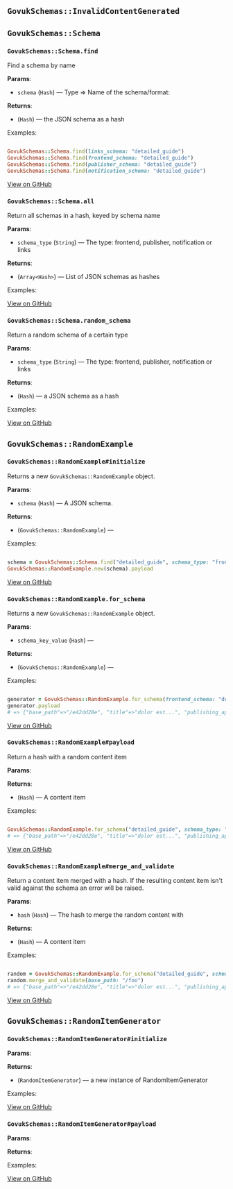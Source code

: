 
## `GovukSchemas::InvalidContentGenerated`



## `GovukSchemas::Schema`



### `GovukSchemas::Schema.find`

Find a schema by name

**Params**:

- `schema` (`Hash`) — Type => Name of the schema/format:


**Returns**:

- (`Hash`) — the JSON schema as a hash


Examples:

```ruby

GovukSchemas::Schema.find(links_schema: "detailed_guide")
GovukSchemas::Schema.find(frontend_schema: "detailed_guide")
GovukSchemas::Schema.find(publisher_schema: "detailed_guide")
GovukSchemas::Schema.find(notification_schema: "detailed_guide")
```


[View on GitHub](https://github.com/alphagov/govuk_schemas_gem/blob/master/lib/govuk_schemas/schema.rb#L13)



### `GovukSchemas::Schema.all`

Return all schemas in a hash, keyed by schema name

**Params**:

- `schema_type` (`String`) — The type: frontend, publisher, notification or links


**Returns**:

- (`Array<Hash>`) — List of JSON schemas as hashes


Examples:


[View on GitHub](https://github.com/alphagov/govuk_schemas_gem/blob/master/lib/govuk_schemas/schema.rb#L22)



### `GovukSchemas::Schema.random_schema`

Return a random schema of a certain type

**Params**:

- `schema_type` (`String`) — The type: frontend, publisher, notification or links


**Returns**:

- (`Hash`) — a JSON schema as a hash


Examples:


[View on GitHub](https://github.com/alphagov/govuk_schemas_gem/blob/master/lib/govuk_schemas/schema.rb#L34)




## `GovukSchemas::RandomExample`



### `GovukSchemas::RandomExample#initialize`

Returns a new `GovukSchemas::RandomExample` object.

**Params**:

- `schema` (`Hash`) — A JSON schema.


**Returns**:

- (`GovukSchemas::RandomExample`) — 


Examples:

```ruby

schema = GovukSchemas::Schema.find("detailed_guide", schema_type: "frontend")
GovukSchemas::RandomExample.new(schema).payload
```


[View on GitHub](https://github.com/alphagov/govuk_schemas_gem/blob/master/lib/govuk_schemas/random_example.rb#L17)



### `GovukSchemas::RandomExample.for_schema`

Returns a new `GovukSchemas::RandomExample` object.

**Params**:

- `schema_key_value` (`Hash`) — 


**Returns**:

- (`GovukSchemas::RandomExample`) — 


Examples:

```ruby

generator = GovukSchemas::RandomExample.for_schema(frontend_schema: "detailed_guide")
generator.payload
# => {"base_path"=>"/e42dd28e", "title"=>"dolor est...", "publishing_app"=>"elit"...}
```


[View on GitHub](https://github.com/alphagov/govuk_schemas_gem/blob/master/lib/govuk_schemas/random_example.rb#L32)



### `GovukSchemas::RandomExample#payload`

Return a hash with a random content item

**Params**:


**Returns**:

- (`Hash`) — A content item


Examples:

```ruby

GovukSchemas::RandomExample.for_schema("detailed_guide", schema_type: "frontend").payload
# => {"base_path"=>"/e42dd28e", "title"=>"dolor est...", "publishing_app"=>"elit"...}
```


[View on GitHub](https://github.com/alphagov/govuk_schemas_gem/blob/master/lib/govuk_schemas/random_example.rb#L45)



### `GovukSchemas::RandomExample#merge_and_validate`

Return a content item merged with a hash. If the resulting content item
isn't valid against the schema an error will be raised.

**Params**:

- `hash` (`Hash`) — The hash to merge the random content with


**Returns**:

- (`Hash`) — A content item


Examples:

```ruby

random = GovukSchemas::RandomExample.for_schema("detailed_guide", schema_type: "frontend")
random.merge_and_validate(base_path: "/foo")
# => {"base_path"=>"/e42dd28e", "title"=>"dolor est...", "publishing_app"=>"elit"...}
```


[View on GitHub](https://github.com/alphagov/govuk_schemas_gem/blob/master/lib/govuk_schemas/random_example.rb#L68)






## `GovukSchemas::RandomItemGenerator`



### `GovukSchemas::RandomItemGenerator#initialize`



**Params**:


**Returns**:

- (`RandomItemGenerator`) — a new instance of RandomItemGenerator


Examples:


[View on GitHub](https://github.com/alphagov/govuk_schemas_gem/blob/master/lib/govuk_schemas/random_item_generator.rb#L13)



### `GovukSchemas::RandomItemGenerator#payload`



**Params**:


**Returns**:


Examples:


[View on GitHub](https://github.com/alphagov/govuk_schemas_gem/blob/master/lib/govuk_schemas/random_item_generator.rb#L17)









